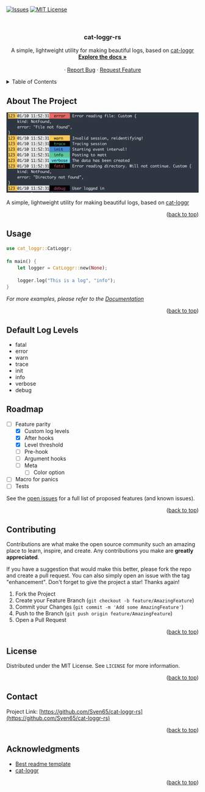 <a name="readme-top"></a>

<!-- PROJECT SHIELDS -->
<!--
*** I'm using markdown "reference style" links for readability.
*** Reference links are enclosed in brackets [ ] instead of parentheses ( ).
*** See the bottom of this document for the declaration of the reference variables
*** for contributors-url, forks-url, etc. This is an optional, concise syntax you may use.
*** https://www.markdownguide.org/basic-syntax/#reference-style-links
-->
[![Issues][issues-shield]][issues-url]
[![MIT License][license-shield]][license-url]



<!-- PROJECT LOGO -->
<br />
<div align="center">
<h3 align="center">cat-loggr-rs</h3>

  <p align="center">
	A simple, lightweight utility for making beautiful logs, based on <a href="https://github.com/Ratismal/cat-loggr">cat-loggr</a>
    <br />
    <a href="https://docs.rs/cat-loggr"><strong>Explore the docs »</strong></a>
    <br />
    <br />
    ·
    <a href="https://github.com/Sven65/cat-loggr-rs/issues">Report Bug</a>
    ·
    <a href="https://github.com/Sven65/cat-loggr-rs/issues">Request Feature</a>
  </p>
</div>



<!-- TABLE OF CONTENTS -->
<details>
  <summary>Table of Contents</summary>
  <ol>
    <li>
      <a href="#about-the-project">About The Project</a>
    </li>
    <li><a href="#usage">Usage</a></li>
    <li><a href="#roadmap">Roadmap</a></li>
    <li><a href="#contributing">Contributing</a></li>
    <li><a href="#license">License</a></li>
    <li><a href="#contact">Contact</a></li>
    <li><a href="#acknowledgments">Acknowledgments</a></li>
  </ol>
</details>



<!-- ABOUT THE PROJECT -->
## About The Project

[![cat-loggr-rs Screen Shot][product-screenshot]](#)

A simple, lightweight utility for making beautiful logs, based on [cat-loggr](https://github.com/Ratismal/cat-loggr)



<p align="right">(<a href="#readme-top">back to top</a>)</p>

<!-- USAGE EXAMPLES -->
## Usage


```rust
use cat_loggr::CatLoggr;

fn main() {
	let logger = CatLoggr::new(None);

	logger.log("This is a log", "info");
}
```

_For more examples, please refer to the [Documentation](https://docs.rs/cat-loggr/)_

<p align="right">(<a href="#readme-top">back to top</a>)</p>



<!-- Default log levels -->

## Default Log Levels

- fatal
- error
- warn
- trace
- init
- info
- verbose
- debug


<!-- ROADMAP -->
## Roadmap

- [ ] Feature parity
    - [x] Custom log levels
    - [x] After hooks
    - [x] Level threshold
    - [ ] Pre-hook
    - [ ] Argument hooks
    - [ ] Meta
      - [ ] Color option
- [ ] Macro for panics
- [ ] Tests

See the [open issues](https://github.com/Sven65/cat-loggr-rs/issues) for a full list of proposed features (and known issues).

<p align="right">(<a href="#readme-top">back to top</a>)</p>



<!-- CONTRIBUTING -->
## Contributing

Contributions are what make the open source community such an amazing place to learn, inspire, and create. Any contributions you make are **greatly appreciated**.

If you have a suggestion that would make this better, please fork the repo and create a pull request. You can also simply open an issue with the tag "enhancement".
Don't forget to give the project a star! Thanks again!

1. Fork the Project
2. Create your Feature Branch (`git checkout -b feature/AmazingFeature`)
3. Commit your Changes (`git commit -m 'Add some AmazingFeature'`)
4. Push to the Branch (`git push origin feature/AmazingFeature`)
5. Open a Pull Request

<p align="right">(<a href="#readme-top">back to top</a>)</p>



<!-- LICENSE -->
## License

Distributed under the MIT License. See `LICENSE` for more information.

<p align="right">(<a href="#readme-top">back to top</a>)</p>



<!-- CONTACT -->
## Contact

Project Link: [https://github.com/Sven65/cat-loggr-rs](https://github.com/Sven65/cat-loggr-rs)

<p align="right">(<a href="#readme-top">back to top</a>)</p>



<!-- ACKNOWLEDGMENTS -->
## Acknowledgments

* [Best readme template](https://github.com/othneildrew/Best-README-Template)
* [cat-loggr](https://github.com/Ratismal/cat-loggr)

<p align="right">(<a href="#readme-top">back to top</a>)</p>



<!-- MARKDOWN LINKS & IMAGES -->
<!-- https://www.markdownguide.org/basic-syntax/#reference-style-links -->
[issues-shield]: https://img.shields.io/github/issues/Sven65/cat-loggr-rs.svg?style=for-the-badge

[issues-url]: https://github.com/Sven65/cat-loggr-rs/issues
[license-shield]: https://img.shields.io/github/license/Sven65/cat-loggr-rs.svg?style=for-the-badge
[license-url]: https://github.com/Sven65/cat-loggr-rs/blob/master/LICENSE.txt
[product-screenshot]: https://raw.githubusercontent.com/Sven65/cat-loggr-rs/master/images/demo.png